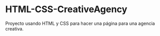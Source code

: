 # HTML-CSS-CreativeAgency
Proyecto usando HTML y CSS para hacer una página para una agencia creativa.
